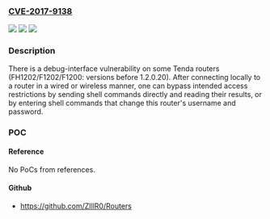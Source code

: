 ### [CVE-2017-9138](https://cve.mitre.org/cgi-bin/cvename.cgi?name=CVE-2017-9138)
![](https://img.shields.io/static/v1?label=Product&message=n%2Fa&color=blue)
![](https://img.shields.io/static/v1?label=Version&message=n%2Fa&color=blue)
![](https://img.shields.io/static/v1?label=Vulnerability&message=n%2Fa&color=brighgreen)

### Description

There is a debug-interface vulnerability on some Tenda routers (FH1202/F1202/F1200: versions before 1.2.0.20). After connecting locally to a router in a wired or wireless manner, one can bypass intended access restrictions by sending shell commands directly and reading their results, or by entering shell commands that change this router's username and password.

### POC

#### Reference
No PoCs from references.

#### Github
- https://github.com/ZIllR0/Routers

